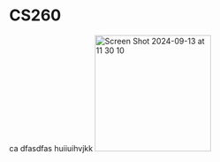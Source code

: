 # CS260
ca
dfasdfas
huiiuihvjkk
<img width="210" alt="Screen Shot 2024-09-13 at 11 30 10" src="https://github.com/user-attachments/assets/6c5a61d7-f30b-4c63-a33d-d07e9feaf09e">
